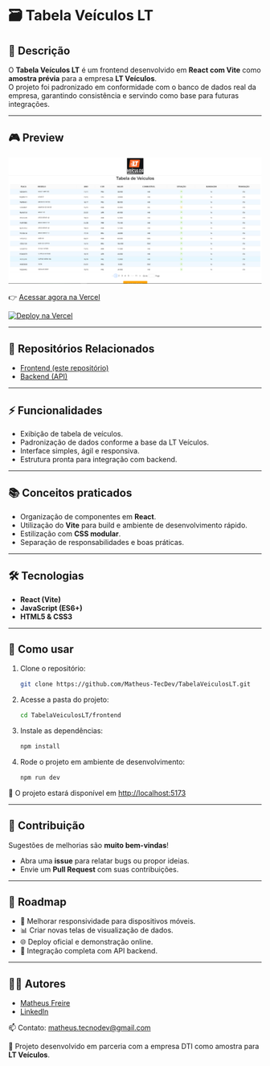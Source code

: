 # 🗃️ Tabela Veículos LT 

## 📖 Descrição

O **Tabela Veículos LT** é um frontend desenvolvido em **React com Vite** como **amostra prévia** para a empresa **LT Veículos**.  
O projeto foi padronizado em conformidade com o banco de dados real da empresa, garantindo consistência e servindo como base para futuras integrações.

---

## 🎮 Preview

![Preview do Projeto](Images/preview.png)

👉 [Acessar agora na Vercel](https://site-tabela-lt-veiculos.vercel.app/)

[![Deploy na Vercel](https://vercel.com/button)](https://site-tabela-lt-veiculos.vercel.app/)

---

## 🔗 Repositórios Relacionados

- [Frontend (este repositório)](https://github.com/Matheus-TecDev/Site-Tabela-LT-Veiculos.git)
- [Backend (API)](https://github.com/Matheus-TecDev/LT-Veiculos-Backend.git)

---

## ⚡ Funcionalidades

- Exibição de tabela de veículos.  
- Padronização de dados conforme a base da LT Veículos.  
- Interface simples, ágil e responsiva.  
- Estrutura pronta para integração com backend.  

---

## 📚 Conceitos praticados

- Organização de componentes em **React**.  
- Utilização do **Vite** para build e ambiente de desenvolvimento rápido.  
- Estilização com **CSS modular**.  
- Separação de responsabilidades e boas práticas.  

---

## 🛠️ Tecnologias

- **React (Vite)**  
- **JavaScript (ES6+)**  
- **HTML5 & CSS3**  

---

## 🚀 Como usar

1. Clone o repositório:
    
    ```bash
    git clone https://github.com/Matheus-TecDev/TabelaVeiculosLT.git
    ```
    
2. Acesse a pasta do projeto:
    
    ```bash
    cd TabelaVeiculosLT/frontend
    ```
    
3. Instale as dependências:
    
    ```bash
    npm install
    ```
    
4. Rode o projeto em ambiente de desenvolvimento:
    
    ```bash
    npm run dev
    ```
    
📍 O projeto estará disponível em [http://localhost:5173](http://localhost:5173)  

---

## 🤝 Contribuição

Sugestões de melhorias são **muito bem-vindas**!  

- Abra uma **issue** para relatar bugs ou propor ideias.  
- Envie um **Pull Request** com suas contribuições.  

---

## 📌 Roadmap

- 📱 Melhorar responsividade para dispositivos móveis.  
- 📊 Criar novas telas de visualização de dados.  
- 🌐 Deploy oficial e demonstração online.  
- 🔗 Integração completa com API backend.  

---

## 👨‍💻 Autores

- [Matheus Freire](https://github.com/Matheus-TecDev)  
- [LinkedIn](https://www.linkedin.com/in/matheus-freire-martins-da-costa-318622376/) 
 
📫 Contato: [matheus.tecnodev@gmail.com](mailto:matheus.tecnodev@gmail.com)  

🤝 Projeto desenvolvido em parceria com a empresa DTI como amostra para **LT Veículos**.  
